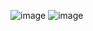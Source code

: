 ![image](https://github.com/user-attachments/assets/c7a86894-6c66-4971-8657-4d8761a6a8b1)
![image](https://github.com/user-attachments/assets/facbaad8-1432-4b98-8392-e12797a07ce5)
